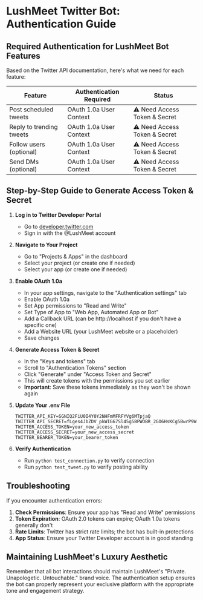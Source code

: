 # LushMeet Twitter Bot: Authentication Guide

## Required Authentication for LushMeet Bot Features

Based on the Twitter API documentation, here's what we need for each feature:

| Feature | Authentication Required | Status |
|---------|------------------------|--------|
| Post scheduled tweets | OAuth 1.0a User Context | ⚠️ Need Access Token & Secret |
| Reply to trending tweets | OAuth 1.0a User Context | ⚠️ Need Access Token & Secret |
| Follow users (optional) | OAuth 1.0a User Context | ⚠️ Need Access Token & Secret |
| Send DMs (optional) | OAuth 1.0a User Context | ⚠️ Need Access Token & Secret |

## Step-by-Step Guide to Generate Access Token & Secret

1. **Log in to Twitter Developer Portal**
   - Go to [developer.twitter.com](https://developer.twitter.com)
   - Sign in with the @LushMeet account

2. **Navigate to Your Project**
   - Go to "Projects & Apps" in the dashboard
   - Select your project (or create one if needed)
   - Select your app (or create one if needed)

3. **Enable OAuth 1.0a**
   - In your app settings, navigate to the "Authentication settings" tab
   - Enable OAuth 1.0a
   - Set App permissions to "Read and Write"
   - Set Type of App to "Web App, Automated App or Bot"
   - Add a Callback URL (can be http://localhost if you don't have a specific one)
   - Add a Website URL (your LushMeet website or a placeholder)
   - Save changes

4. **Generate Access Token & Secret**
   - In the "Keys and tokens" tab
   - Scroll to "Authentication Tokens" section
   - Click "Generate" under "Access Token and Secret"
   - This will create tokens with the permissions you set earlier
   - **Important**: Save these tokens immediately as they won't be shown again

5. **Update Your .env File**
   ```
   TWITTER_API_KEY=SGNIQ2FiU0I4Y0Y2NHFmMFRFYVg6MTpjaQ
   TWITTER_API_SECRET=fLges4JbZDV_pkWIG67Sl45g5BPWOBR_2GO6HsKCg5BwrP9Wbv
   TWITTER_ACCESS_TOKEN=your_new_access_token
   TWITTER_ACCESS_SECRET=your_new_access_secret
   TWITTER_BEARER_TOKEN=your_bearer_token
   ```

6. **Verify Authentication**
   - Run `python test_connection.py` to verify connection
   - Run `python test_tweet.py` to verify posting ability

## Troubleshooting

If you encounter authentication errors:

1. **Check Permissions**: Ensure your app has "Read and Write" permissions
2. **Token Expiration**: OAuth 2.0 tokens can expire; OAuth 1.0a tokens generally don't
3. **Rate Limits**: Twitter has strict rate limits; the bot has built-in protections
4. **App Status**: Ensure your Twitter Developer account is in good standing

## Maintaining LushMeet's Luxury Aesthetic

Remember that all bot interactions should maintain LushMeet's "Private. Unapologetic. Untouchable." brand voice. The authentication setup ensures the bot can properly represent your exclusive platform with the appropriate tone and engagement strategy.
